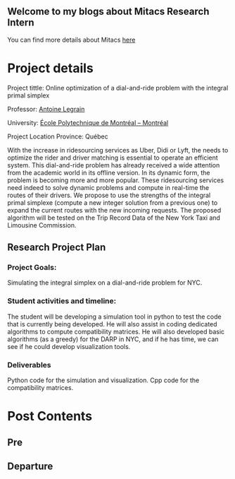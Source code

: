 ## Welcome to my blogs about Mitacs Research Intern

You can find more details about Mitacs [here](https://www.mitacs.ca/en/programs/globalink/globalink-research-internship)

# Project details
Project tittle: Online optimization of a dial-and-ride problem with the integral primal simplex

Professor: [Antoine Legrain](https://www.gerad.ca/en/people/antoine-legrain)

University: [École Polytechnique de Montréal – Montréal](https://www.polymtl.ca/)

Project Location Province: Québec

With the increase in ridesourcing services as Uber, Didi or Lyft, the needs to optimize the rider and driver matching is essential to operate an efficient system. This dial-and-ride problem has already received a wide attention from the academic world in its offline version. In its dynamic form, the problem is becoming more and more popular. These ridesourcing services need indeed to solve dynamic problems and compute in real-time the routes of their drivers. We propose to use the strengths of the integral primal simplexe (compute a new integer solution from a previous one) to expand the current routes with the new incoming requests. The proposed algorithm will be tested on the Trip Record Data of the New York Taxi and Limousine Commission.
## Research Project Plan

### Project Goals:
Simulating the integral simplex on a dial-and-ride problem for NYC.

### Student activities and timeline:
The student will be developing a simulation tool in python to test the code that is currently being developed. He will also assist in coding dedicated algorithms to compute compatibility matrices. He will also developed basic algorithms (as a greedy) for the DARP in NYC, and if he has time, we can see if he could develop visualization tools.

### Deliverables
Python code for the simulation and visualization. Cpp code for the compatibility matrices.

# Post Contents
## Pre
## Departure
